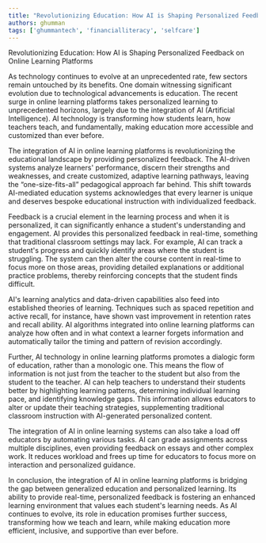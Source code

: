 ```yaml
---
title: "Revolutionizing Education: How AI is Shaping Personalized Feedback on Online Learning Platforms"  # Wrap the title in double quotes
authors: ghumman
tags: ['ghummantech', 'financialliteracy', 'selfcare']
---
```


Revolutionizing Education: How AI is Shaping Personalized Feedback on Online Learning Platforms
<!-- truncate -->

As technology continues to evolve at an unprecedented rate, few sectors remain untouched by its benefits. One domain witnessing significant evolution due to technological advancements is education. The recent surge in online learning platforms takes personalized learning to unprecedented horizons, largely due to the integration of AI (Artificial Intelligence). AI technology is transforming how students learn, how teachers teach, and fundamentally, making education more accessible and customized than ever before.

The integration of AI in online learning platforms is revolutionizing the educational landscape by providing personalized feedback. The AI-driven systems analyze learners' performance, discern their strengths and weaknesses, and create customized, adaptive learning pathways, leaving the “one-size-fits-all” pedagogical approach far behind. This shift towards AI-mediated education systems acknowledges that every learner is unique and deserves bespoke educational instruction with individualized feedback.

Feedback is a crucial element in the learning process and when it is personalized, it can significantly enhance a student's understanding and engagement. AI provides this personalized feedback in real-time, something that traditional classroom settings may lack. For example, AI can track a student's progress and quickly identify areas where the student is struggling. The system can then alter the course content in real-time to focus more on those areas, providing detailed explanations or additional practice problems, thereby reinforcing concepts that the student finds difficult.

AI's learning analytics and data-driven capabilities also feed into established theories of learning. Techniques such as spaced repetition and active recall, for instance, have shown vast improvement in retention rates and recall ability. AI algorithms integrated into online learning platforms can analyze how often and in what context a learner forgets information and automatically tailor the timing and pattern of revision accordingly. 

Further, AI technology in online learning platforms promotes a dialogic form of education, rather than a monologic one. This means the flow of information is not just from the teacher to the student but also from the student to the teacher. AI can help teachers to understand their students better by highlighting learning patterns, determining individual learning pace, and identifying knowledge gaps. This information allows educators to alter or update their teaching strategies, supplementing traditional classroom instruction with AI-generated personalized content.

The integration of AI in online learning systems can also take a load off educators by automating various tasks. AI can grade assignments across multiple disciplines, even providing feedback on essays and other complex work. It reduces workload and frees up time for educators to focus more on interaction and personalized guidance.

In conclusion, the integration of AI in online learning platforms is bridging the gap between generalized education and personalized learning. Its ability to provide real-time, personalized feedback is fostering an enhanced learning environment that values each student's learning needs. As AI continues to evolve, its role in education promises further success, transforming how we teach and learn, while making education more efficient, inclusive, and supportive than ever before.
